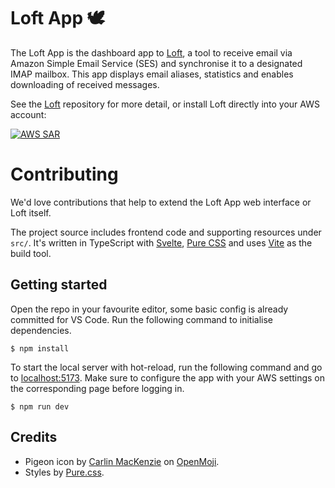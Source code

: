 # Loft App 🕊
The Loft App is the dashboard app to [Loft](https://github.com/BAPostma/Loft), a tool to receive email via Amazon Simple Email Service (SES) and synchronise it to a designated IMAP mailbox. This app displays email aliases, statistics and enables downloading of received messages.

See the [Loft](https://github.com/BAPostma/Loft) repository for more detail, or install Loft directly into your AWS account:

[![AWS SAR](https://img.shields.io/badge/Serverless%20Application%20Repository-Deploy%20Loft%20%E2%96%B6-orange?style=flat&logo=amazon-aws)](https://serverlessrepo.aws.amazon.com/applications/eu-west-1/386916026209/Loft)

# Contributing
We'd love contributions that help to extend the Loft App web interface or Loft itself.

The project source includes frontend code and supporting resources under `src/`. It's written in TypeScript with [Svelte](https://svelte.dev/), [Pure CSS](https://purecss.io/) and uses [Vite](https://vitejs.dev/) as the build tool.

## Getting started
Open the repo in your favourite editor, some basic config is already committed for VS Code. Run the following command to initialise dependencies.
```shell
$ npm install
```

To start the local server with hot-reload, run the following command and go to [localhost:5173](https://localhost:5173). Make sure to configure the app with your AWS settings on the corresponding page before logging in.
```shell
$ npm run dev
```


## Credits
- Pigeon icon by [Carlin MacKenzie](https://openmoji.org/library/#author=Carlin%20MacKenzie) on [OpenMoji](https://openmoji.org/library/#emoji=E009).
- Styles by [Pure.css](https://purecss.io/).